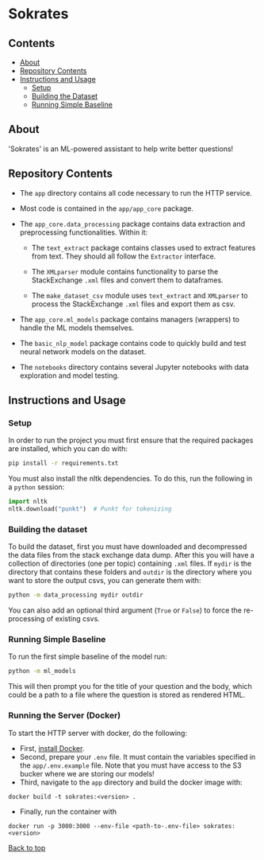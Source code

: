 # Sokrates

## Contents

* [About](#about)
* [Repository Contents](#repository-contents)
* [Instructions and Usage](#instructions-and-usage)
  * [Setup](#setup)
  * [Building the Dataset](#building-the-dataset)
  * [Running Simple Baseline](#running-simple-baseline)

## About
'Sokrates' is an ML-powered assistant to help write better questions!

## Repository Contents
- The `app` directory contains all code necessary to run the HTTP service.
- Most code is contained in the `app/app_core` package.
- The `app_core.data_processing` package contains data extraction and preprocessing
  functionalities. Within it:

  - The `text_extract` package contains classes used to extract features from 
    text. They should all follow the `Extractor` interface.

  - The `XMLparser` module contains functionality to parse the StackExchange `.xml`
    files and convert them to dataframes.

  - The `make_dataset_csv` module uses `text_extract` and `XMLparser` to process the
    StackExchange `.xml` files and export them as csv.

- The `app_core.ml_models` package contains managers (wrappers) to handle the ML models
  themselves.

- The `basic_nlp_model` package contains code to quickly build and test neural network
  models on the dataset.

- The `notebooks` directory contains several Jupyter notebooks with data exploration
  and model testing.

## Instructions and Usage

### Setup
In order to run the project you must first ensure that the required packages
are installed, which you can do with:
```bash
pip install -r requirements.txt
```
You must also install the nltk dependencies. To do this, run the following in a
`python` session:
```python
import nltk
nltk.download("punkt")  # Punkt for tokenizing
```

### Building the dataset
To build the dataset, first you must have downloaded and decompressed the data files
from the stack exchange data dump. After this you will have a collection of directories
(one per topic) containing `.xml` files. If `mydir` is the directory that contains these
folders and `outdir` is the directory where you want to store the output csvs, you can 
generate them with:
```bash
python -m data_processing mydir outdir
```
You can also add an optional third argument (`True` or `False`) to force the
re-processing of existing csvs.

### Running Simple Baseline
To run the first simple baseline of the model run:
```bash
python -m ml_models
```
This will then prompt you for the title of your question and the body,
which could be a path to a file where the question is stored as rendered
HTML.

### Running the Server (Docker)
To start the HTTP server with docker, do the following:
- First, [install Docker](https://www.docker.com/).
- Second, prepare your `.env` file. It must contain the variables specified
  in the `app/.env.example` file. Note that you must have access to the S3
  bucker where we are storing our models!
- Third, navigate to the `app` directory and build the docker image with:
```shell script
docker build -t sokrates:<version> .
```
- Finally, run the container with
```shell script
docker run -p 3000:3000 --env-file <path-to-.env-file> sokrates:<version>
```


[Back to top](#sokrates)
